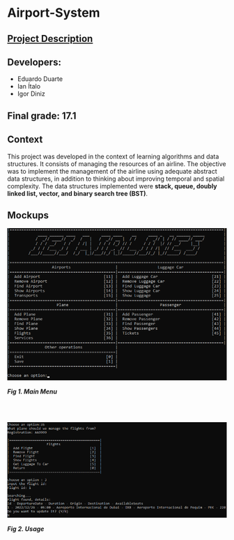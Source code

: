 # Airport-System
## [Project Description](descricaoProjetoAED.pdf)
## Developers:
- Eduardo Duarte
- Ian Ítalo
- Igor Diniz

## Final grade: 17.1

## Context

This project was developed in the context of learning algorithms and data structures. It consists of managing the resources of an airline. The objective was to implement the management of the airline using adequate abstract data structures, in addition to thinking about improving temporal and spatial complexity. The data structures implemented were **stack, queue, doubly linked list, vector, and binary search tree (BST)**.

## Mockups

![](imgs/mainMenu.png)
<p>
  <b><i>Fig 1. Main Menu </i></b>
</p>  

<br>
<br />

![](imgs/usage.png)
<p>
  <b><i>Fig 2. Usage </i></b>
</p>  

<br>
<br />

